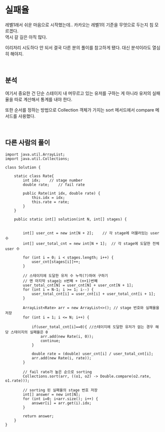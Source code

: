 # 실패율
레벨1래서 쉬운 마음으로 시작했는데.. 카카오는 레벨1의 기준을 무엇으로 두는지 침 모르겠다.          
역시 갈 길은 아직 많다.

이리저리 시도하다 안 되서 결국 다른 분의 풀이를 참고하게 됐다. 대신 분석이라도 열심히 해야지.

<br>

## 분석
여기서 중요한 건 단순 스테이지 내 머무르고 있는 유저를 구하는 게 아니라 유저의 실패율을 따로 계산해서 통계를 내야 한다.

또한 순서를 정하는 방법으로 Collection 객체가 가지는 sort 메서드에서 compare 메서드를 사용했다.

<br>

## 다른 사람의 풀이
```
import java.util.ArrayList;
import java.util.Collections;

class Solution {
    
    static class Rate{
        int idx;	// stage number
        double rate; 	// fail rate

        public Rate(int idx, double rate) {
            this.idx = idx;
            this.rate = rate;
        }
    }
    
    public static int[] solution(int N, int[] stages) {


        int[] user_cnt = new int[N + 2];	// 각 stage에 머물러있는 user 수
        int[] user_total_cnt = new int[N + 1];	// 각 stage에 도달한 전체 user 수

        for (int i = 0; i < stages.length; i++) {
            user_cnt[stages[i]]++;
        }

        // 스테이지에 도달한 유저 수 누적(?)하여 구하기
        // 맨 마지막 stage는 n번째 + (n+1)번째
        user_total_cnt[N] = user_cnt[N] + user_cnt[N + 1]; 
        for (int i = N-1; i >= 1; i--) {
            user_total_cnt[i] = user_cnt[i] + user_total_cnt[i + 1];
        }

        ArrayList<Rate> arr = new ArrayList<>(); // stage 번호와 실패율을 저장
        for (int i = 1; i <= N; i++) {
            
            if(user_total_cnt[i]==0){ //스테이지에 도달한 유저가 없는 경우 해당 스테이지의 실패율은 0
                arr.add(new Rate(i, 0));
                continue;
            }
            
            double rate = (double) user_cnt[i] / user_total_cnt[i];
            arr.add(new Rate(i, rate));
        }

        // fail rate가 높은 순으로 sorting
        Collections.sort(arr, ((o1, o2) -> Double.compare(o2.rate, o1.rate)));

        // sorting 된 실패율의 stage 번호 저장
        int[] answer = new int[N];
        for (int i=0; i<arr.size(); i++) {
            answer[i] = arr.get(i).idx;
        }
        
        return answer;
    }
}
```
